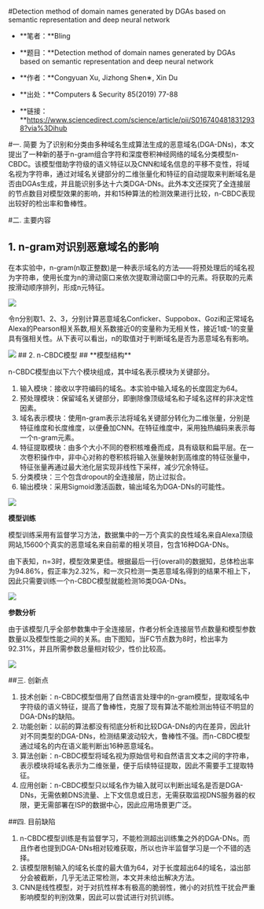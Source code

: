 #Detection method of domain names generated by DGAs based on semantic representation and deep neural network

* **笔者：**Bling

* **题目：**Detection method of domain names generated by DGAs based on semantic representation and deep neural network

* **作者：**Congyuan Xu, Jizhong Shen∗, Xin Du

* **出处：**Computers & Security 85(2019) 77-88

* **链接：**https://www.sciencedirect.com/science/article/pii/S0167404818312938?via%3Dihub

#一. 简要
为了识别和分类由多种域名生成算法生成的恶意域名(DGA-DNs)，本文提出了一种新的基于n-gram组合字符和深度卷积神经网络的域名分类模型n-CBDC。该模型借助字符级的语义特征以及CNN和域名信息的平移不变性，将域名视为字符串，通过对域名关键部分的二维张量化和特征的自动提取来判断域名是否由DGAs生成，并且能识别多达十六类DGA-DNs。此外本文还探究了全连接层的节点数目对模型效果的影响，并和15种算法的检测效果进行比较，n-CBDC表现出较好的检出率和鲁棒性。

#二. 主要内容
## 1. n-gram对识别恶意域名的影响  ##
在本实验中，n-gram(n取正整数)是一种表示域名的方法——将预处理后的域名视为字符串，使用长度为n的滑动窗口来依次提取滑动窗口中的元素。将获取的元素按滑动顺序排列，形成n元特征。

<img src="https://pic.downk.cc/item/5ea94bd1c2a9a83be532a2c4.jpg">

令n分别取1、2、3，分别计算恶意域名Conficker、Suppobox、Gozi和正常域名Alexa的Pearson相关系数,相关系数接近0的变量称为无相关性，接近1或-1的变量具有强相关性。从下表可以看出，n的取值对于判断域名是否为恶意域名有影响。

<img src="https://pic.downk.cc/item/5ea94d78c2a9a83be53472fa.jpg">
## 2. n-CBDC模型 ##
**模型结构**

n-CBDC模型由以下六个模块组成，其中域名表示模块为关键部分。

1. 输入模块：接收以字符编码的域名。本实验中输入域名的长度固定为64。
2. 预处理模块：保留域名关键部分，即删除像顶级域名和子域名这样的非决定性因素。
3. 域名表示模块：使用n-gram表示法将域名关键部分转化为二维张量，分别是特征维度和长度维度，以便叠加CNN。在特征维度中，采用独热编码来表示每一个n-gram元素。
4. 特征提取模块：由多个大小不同的卷积核堆叠而成，具有级联和扁平层。在一次卷积操作中，非中心对称的卷积核将输入张量映射到高维度的特征张量中，特征张量再通过最大池化层实现非线性下采样，减少冗余特征。
5. 分类模块：三个包含dropout的全连接层，防止过拟合。
6. 输出模块：采用Sigmoid激活函数，输出域名为DGA-DNs的可能性。

<img src="https://pic.downk.cc/item/5ea94ed3c2a9a83be535e34f.jpg">

**模型训练**

模型训练采用有监督学习方法，数据集中的一万个真实的良性域名来自Alexa顶级网站,15600个真实的恶意域名来自前辈的相关项目，包含16种DGA-DNs。

由下表知，n=3时，模型效果更佳。根据最后一行(overall)的数据知，总体检出率为94.86%，假正率为2.32%，和一次只检测一类恶意域名得到的结果不相上下，因此只需要训练一个n-CBDC模型就能检测16类DGA-DNs。

<img src="https://pic.downk.cc/item/5ea953a7c2a9a83be53aeabc.jpg">

**参数分析**

由于该模型几乎全部参数集中于全连接层，作者分析全连接层节点数量和模型参数数量以及模型性能之间的关系。由下图知，当FC节点数为8时，检出率为92.31%，并且所需参数总量相对较少，性价比较高。

<img src="https://pic.downk.cc/item/5ea953ebc2a9a83be53b36b6.jpg">


##三. 创新点
1. 技术创新：n-CBDC模型借用了自然语言处理中的n-gram模型，提取域名中字符级的语义特征，提高了鲁棒性，克服了现有算法不能检测出特征不明显的DGA-DNs的缺陷。
2. 功能创新：以前的算法都没有彻底分析和比较DGA-DNs的内在差异，因此针对不同类型的DGA-DNs，检测结果波动较大，鲁棒性不强。而n-CBDC模型通过域名的内在语义能判断出16种恶意域名。
3. 算法创新：n-CBDC模型将域名视为原始信号和自然语言文本之间的字符串，表示模块将域名表示为二维张量，便于后续特征提取，因此不需要手工提取特征。
4. 应用创新：n-CBDC模型只以域名作为输入就可以判断出域名是否是DGA-DNs，无需依赖DNS流量、上下文信息或日志，无需获取监视DNS服务器的权限，更无需部署在ISP的数据中心，因此应用场景更广泛。

##四. 目前缺陷
1. n-CBDC模型训练是有监督学习，不能检测超出训练集之外的DGA-DNs。而且作者也提到DGA-DNs相对较难获取，所以也许半监督学习是一个不错的选择。
2. 该模型限制输入的域名长度的最大值为64，对于长度超出64的域名，溢出部分会被截断，几乎无法正常检测，本文并未给出解决方法。
3. CNN是线性模型，对于对抗性样本有极高的脆弱性，微小的对抗性干扰会严重影响模型的判别效果，因此可以尝试进行对抗训练。